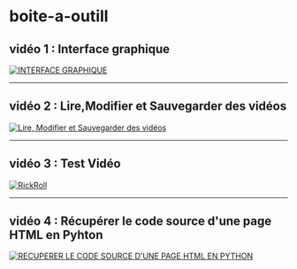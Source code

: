 # boite-a-outill
## vidéo 1 : Interface graphique
[![INTERFACE GRAPHIQUE](https://img.youtube.com/vi/N4M4W7JPOL4/0.jpg)](https://www.youtube.com/watch?v=N4M4W7JPOL4) 

---

## vidéo 2 : Lire,Modifier et Sauvegarder des vidéos
[![Lire, Modifier et Sauvegarder des vidéos](https://img.youtube.com/vi/veDc24MduO4/0.jpg)](https://www.youtube.com/watch?v=veDc24MduO4)

---


## vidéo 3 : Test Vidéo
[![RickRoll](https://img.youtube.com/vi/xvFZjo5PgG0/0.jpg)](https://www.youtube.com/watch?v=xvFZjo5PgG0)

---

## vidéo 4 : Récupérer le code source d'une page HTML en Pyhton
[![RECUPERER LE CODE SOURCE D'UNE PAGE HTML EN PYTHON](https://img.youtube.com/vi/740g2O3jsG4/0.jpg)](https://www.youtube.com/watch?v=740g2O3jsG4)
